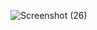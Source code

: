 
![Screenshot (26)](https://github.com/GauravRavan/Codeigniter-Crudapp/assets/118911175/33dfba3f-3d60-4318-be7b-5006b1874736)
